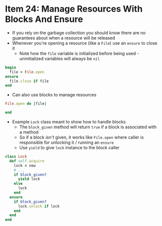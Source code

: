 # Item 24: Manage Resources With Blocks And Ensure

* If you rely on the garbage collection you should know there are no guarantees about when a resource will be released
* Whenever you're opening a resource (like a `File`) use an `ensure` to close it
  * Note how the `file` variable is initialized before being used - uninitialized variables will always be `nil`

```ruby
begin
  file = File.open
ensure
  file.close if file
end
```
* Can also use blocks to manage resources

```ruby
File.open do |file|

end
```

* Example `Lock` class meant to show how to handle blocks
  * The `block_given` method will return `true` if a block is associated with a method
  * So if a block _isn't_ given, it works like `File.open` where caller is responsible for unlocking it / running an `ensure`
  * Use `yield` to give `lock` instance to the block caller

```ruby
class Lock
  def self.acquire
    lock = new
    # ...
    if block_given?
      yield lock
    else
      lock
    end
  ensure
    if block_given?
      lock.unlock if lock
    end
  end
end
```